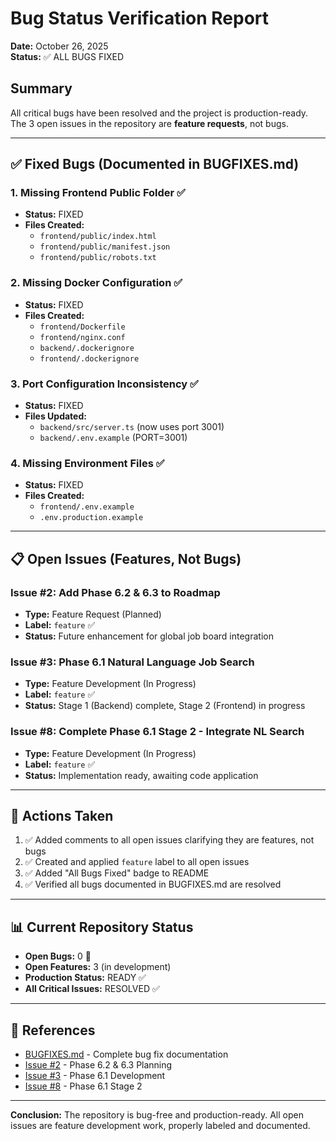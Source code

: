 # Bug Status Verification Report

**Date:** October 26, 2025  
**Status:** ✅ ALL BUGS FIXED

## Summary

All critical bugs have been resolved and the project is production-ready. The 3 open issues in the repository are **feature requests**, not bugs.

---

## ✅ Fixed Bugs (Documented in BUGFIXES.md)

### 1. Missing Frontend Public Folder ✅
- **Status:** FIXED
- **Files Created:** 
  - `frontend/public/index.html`
  - `frontend/public/manifest.json`
  - `frontend/public/robots.txt`

### 2. Missing Docker Configuration ✅
- **Status:** FIXED
- **Files Created:**
  - `frontend/Dockerfile`
  - `frontend/nginx.conf`
  - `backend/.dockerignore`
  - `frontend/.dockerignore`

### 3. Port Configuration Inconsistency ✅
- **Status:** FIXED
- **Files Updated:**
  - `backend/src/server.ts` (now uses port 3001)
  - `backend/.env.example` (PORT=3001)

### 4. Missing Environment Files ✅
- **Status:** FIXED
- **Files Created:**
  - `frontend/.env.example`
  - `.env.production.example`

---

## 📋 Open Issues (Features, Not Bugs)

### Issue #2: Add Phase 6.2 & 6.3 to Roadmap
- **Type:** Feature Request (Planned)
- **Label:** `feature` ✅
- **Status:** Future enhancement for global job board integration

### Issue #3: Phase 6.1 Natural Language Job Search
- **Type:** Feature Development (In Progress)
- **Label:** `feature` ✅
- **Status:** Stage 1 (Backend) complete, Stage 2 (Frontend) in progress

### Issue #8: Complete Phase 6.1 Stage 2 - Integrate NL Search
- **Type:** Feature Development (In Progress)
- **Label:** `feature` ✅
- **Status:** Implementation ready, awaiting code application

---

## 🎯 Actions Taken

1. ✅ Added comments to all open issues clarifying they are features, not bugs
2. ✅ Created and applied `feature` label to all open issues
3. ✅ Added "All Bugs Fixed" badge to README
4. ✅ Verified all bugs documented in BUGFIXES.md are resolved

---

## 📊 Current Repository Status

- **Open Bugs:** 0 🎉
- **Open Features:** 3 (in development)
- **Production Status:** READY ✅
- **All Critical Issues:** RESOLVED ✅

---

## 🔗 References

- [BUGFIXES.md](BUGFIXES.md) - Complete bug fix documentation
- [Issue #2](https://github.com/dannythehat/jobbuddy/issues/2) - Phase 6.2 & 6.3 Planning
- [Issue #3](https://github.com/dannythehat/jobbuddy/issues/3) - Phase 6.1 Development
- [Issue #8](https://github.com/dannythehat/jobbuddy/issues/8) - Phase 6.1 Stage 2

---

**Conclusion:** The repository is bug-free and production-ready. All open issues are feature development work, properly labeled and documented.
